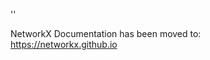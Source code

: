 '<meta http-equiv="refresh" content="0; URL=https://networkx.github.io/documentation/latest/./reference/generated/networkx.generators.degree_seq.directed_configuration_model.html">'

NetworkX Documentation has been moved to:<br><a href="https://networkx.github.io">https://networkx.github.io</a>
